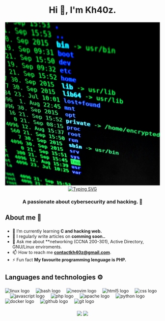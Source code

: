 <h1 align="center">Hi 👋, I'm Kh40z.</h1>

###

<div align="center">
  <img height="530" src="https://raw.githubusercontent.com/kh40zz/kh40zz/refs/heads/main/img/image.jpg"  />
</div>

<div align="center">
  <a href="https://git.io/typing-svg"><img src="https://readme-typing-svg.herokuapp.com?font=Fira+Code&duration=900&pause=1000&color=00FF41&random=true&width=435&lines=index.php%3Fid%3D1'%2520or1%3D1--%2520-;%24(tr+'!-%7D'+'*-%7D-%2B'%3C%3C%3Cn_fXd%5C%60);%3Cimg+src%3D%22PWNED%22+onerror%3D%22alert(1)%22%3E;%2F..%2F..%2F..%2F..%2F..%2Fetc%2Fpasswd;%24%7B7*7%7D" alt="Typing SVG" /></a>
</div>

###

<h3 align="center">A passionate about cybersecurity and hacking. 🔏</h3>

###

<h2 align="left">About me 🧩</h2>

###

- 🌱 I’m currently learning **C and hacking web.**
- 📝 I regularly write articles on **comming soon..**
- 💬 Ask me about **networking (CCNA 200-301), Active Directory, GNU/Linux enviroments.
- 📫 How to reach me **contactkh40z@gmail.com**.
- ⚡ Fun fact **My favourite programming lenguage is PHP.**


###

<h2 align="left">Languages and technologies ⚙️</h2>

###

<div align="left">
  <img src="https://cdn.jsdelivr.net/gh/devicons/devicon/icons/linux/linux-original.svg" height="40" alt="linux logo"  />
  <img width="12" />
  <img src="https://cdn.simpleicons.org/gnubash/4EAA25" height="40" alt="bash logo"  />
  <img width="12" />
  <img src="https://skillicons.dev/icons?i=neovim" height="40" alt="neovim logo"  />
  <img width="12" />
  <img src="https://cdn.simpleicons.org/html5/E34F26" height="40" alt="html5 logo"  />
  <img width="12" />
  <img src="https://cdn.jsdelivr.net/gh/devicons/devicon/icons/css3/css3-original.svg" height="40" alt="css logo"  />
  <img width="12" />
  <img src="https://cdn.simpleicons.org/javascript/F7DF1E" height="40" alt="javascript logo"  />
  <img width="12" />
  <img src="https://cdn.simpleicons.org/php/777BB4" height="40" alt="php logo"  />
  <img width="12" />
  <img src="https://cdn.jsdelivr.net/gh/devicons/devicon/icons/apache/apache-original.svg" height="40" alt="apache logo"  />
  <img width="12" />
  <img src="https://cdn.jsdelivr.net/gh/devicons/devicon/icons/python/python-original.svg" height="40" alt="python logo"  />
  <img width="12" />
  <img src="https://cdn.simpleicons.org/docker/2496ED" height="40" alt="docker logo"  />
  <img width="12" />
  <img src="https://skillicons.dev/icons?i=github" height="40" alt="github logo"  />
  <img width="12" />
  <img src="https://cdn.simpleicons.org/git/F05032" height="40" alt="git logo"  />
</div>

###
<div align="center">
  <img height="500" src="https://wakatime.com/share/@0550ec29-4d3e-4321-83aa-e4c354a833a8/636edb2b-8869-446a-9c1e-dda319995ce2.svg"  />
  <img height="500" src="https://wakatime.com/share/@0550ec29-4d3e-4321-83aa-e4c354a833a8/b01201dd-2f6d-4bcc-91e8-a9028c79f748.svg"  />
</div>
